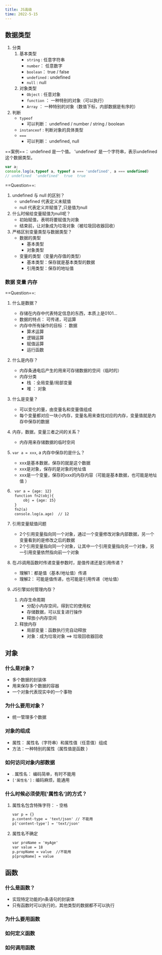 ```yaml
---
title: JS高级
time: 2022-5-15
---
```


## 数据类型

1. 分类
    1. 基本类型
        * `string` :  任意字符串
        * `number`： 任意数字
        * `boolean`： true / false
        * `undefined` : undefined
        * `null` : null
    2. 对象类型
        * `Object` : 任意对象
        * `function` ： 一种特别的对象（可以执行）
        * `Array` ： 一种特别的对象（数值下标，内部数据是有序的）
2. 判断
    * `typeof`
        * 可以判断： undefined / number / string / boolean
    * `instanceof` : 判断对象的具体类型
    * `===` 
        * 可以判断： undefined, null

==案例==： undefined 是一个值。 'undefined' 是一个字符串，表示undefined这个数据类型。

```javascript
var a;
console.log(a,typeof a, typeof a === 'undefined', a === undefined)
// undefined  'undefined'  true  true
```

==Question==:

1. undefined 与 null 的区别？
    * undefined 代表定义未赋值
    * null 代表定义并赋值了,只是值为null
2. 什么时候给变量赋值为null呢？
    * 初始赋值，表明将要赋值为对象
    * 结束前，让对象成为垃圾对象（被垃圾回收器回收）
3. 严格区别变量类型与数据类型？
    * 数据的类型
        * 基本类型
        * 对象类型
    * 变量的类型（变量内存值的类型）
        * 基本类型：保存就是基本类型的数据
        * 引用类型：保存的地址值

### 数据 变量 内存

==Question==:

1. 什么是数据？

    * 存储在内存中代表特定信息的东西，本质上是0101...
    * 数据的特点： 可传递，可运算
    * 内存中所有操作的目标 ： 数据
        * 算术运算
        * 逻辑运算
        * 赋值运算
        * 运行函数

2. 什么是内存？
    
    * 内存条通电后产生的用来可存储数据的空间（临时的） 
    * 内存分类
        * 栈 ：全局变量/局部变量
        * 堆 ： 对象
    
3. 什么是变量？
    * 可以变化的量，由变量名和变量值组成
    * 每个变量都对应一块小内存，变量名用来查找对应的内存，变量值就是内存中保存的数据
    
4. 内存，数据，变量三者之间的关系？

    * 内存用来存储数据的临时空间

5. `var a = xxx`, a 内存中保存的是什么？

    * xxx是基本数据，保存的就是这个数据
    * xxx是对象，保存的是对象的地址值
    * xxx是一个变量，保存的xxx的内存内容（可能是基本数据，也可能是地址值 ）

6. ```html
    var a = {age: 12}
    function fn2(obj){
    	obj = {age: 15}
    }
    fn2(a)
    console.log(a.age)  // 12
    ```

7. 引用变量赋值问题

    * 2个引用变量指向同一个对象，通过一个变量修改对象内部数据，另一个变量看到的是修改之后的数据
    * 2个引用变量指向同一个对象，让其中一个引用变量指向另一个对象，另一引用变量依然指向前一个对象

8. 在JS调用函数时传递变量参数时，是值传递还是引用传递？

    * 理解1：都是值（基本/地址值）传递
    * 理解2： 可能是值传递，也可能是引用传递（地址值）

9. JS引擎如何管理内存？

    1. 内存生命周期
        * 分配小内存空间，得到它的使用权
        * 存储数据，可以反复进行操作
        * 释放小内存空间
    2. 释放内存
        * 局部变量：函数执行完自动释放
        * 对象：成为垃圾对象 ==> 垃圾回收器回收

## 对象

### 什么是对象？

* 多个数据的封装体
* 用来保存多个数据的容器
* 一个对象代表现实中的一个事物

### 为什么要用对象？

* 统一管理多个数据

### 对象的组成

* 属性： 属性名（字符串）和属性值（任意值）组成
* 方法：一种特别的属性（属性值是函数  ）

### 如何访问对象内部数据

* . 属性名： 编码简单，有时不能用
* `['属性名']` : 编码麻烦，能通用

### 什么时候必须使用['属性名']的方式？

1. 属性名包含特殊字符：  -  空格

    ```html
    var p = {}
    p.content-type = 'text/json' // 不能用
    p['content-type'] = 'text/json'
    ```

2. 属性名不确定

    ```html
    var proName = 'myAge'
    var value = 18
    p.propName = value  //不能用
    p[propName] = value
    ```



## 函数

### 什么是函数？

* 实现特定功能的n条语句的封装体
* 只有函数时可以执行的，其他类型的数据都不可以执行

### 为什么要用函数



### 如何定义函数



### 如何调用函数



